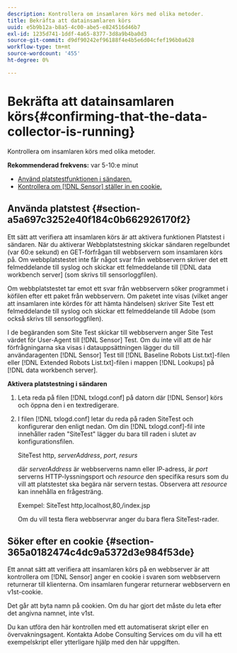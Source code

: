 ```yaml
---
description: Kontrollera om insamlaren körs med olika metoder.
title: Bekräfta att datainsamlaren körs
uuid: e5b9b12a-b8a5-4c00-abe5-e824516d46b7
exl-id: 1235d741-1ddf-4a65-8377-3d8a9b4ba0d3
source-git-commit: d9df90242ef96188f4e4b5e6d04cfef196b0a628
workflow-type: tm+mt
source-wordcount: '455'
ht-degree: 0%

---
```


# Bekräfta att datainsamlaren körs{#confirming-that-the-data-collector-is-running}

Kontrollera om insamlaren körs med olika metoder.

**Rekommenderad frekvens:** var 5-10:e minut

* [Använd platstestfunktionen i sändaren.](../../../home/c-snsr-ovrvw/admin-sensor/c-data-cltr-rng.md#section-a5a697c3252e40f184c0b662926170f2)
* [Kontrollera om  [!DNL Sensor] ställer in en cookie.](../../../home/c-snsr-ovrvw/admin-sensor/c-data-cltr-rng.md#section-365a0182474c4dc9a5372d3e984f53de)

## Använda platstest {#section-a5a697c3252e40f184c0b662926170f2}

Ett sätt att verifiera att insamlaren körs är att aktivera funktionen Platstest i sändaren. När du aktiverar Webbplatstestning skickar sändaren regelbundet (var 60:e sekund) en GET-förfrågan till webbservern som insamlaren körs på. Om webbplatstestet inte får något svar från webbservern skriver det ett felmeddelande till syslog och skickar ett felmeddelande till [!DNL data workbench server] (som skrivs till sensorloggfilen).

Om webbplatstestet tar emot ett svar från webbservern söker programmet i köfilen efter ett paket från webbservern. Om paketet inte visas (vilket anger att insamlaren inte kördes för att hämta händelsen) skriver Site Test ett felmeddelande till syslog och skickar ett felmeddelande till Adobe (som också skrivs till sensorloggfilen).

I de begäranden som Site Test skickar till webbservern anger Site Test värdet för User-Agent till [!DNL Sensor] Test. Om du inte vill att de här förfrågningarna ska visas i datauppsättningen lägger du till användaragenten [!DNL Sensor] Test till [!DNL Baseline Robots List.txt]-filen eller [!DNL Extended Robots List.txt]-filen i mappen [!DNL Lookups] på [!DNL data workbench server].

**Aktivera platstestning i sändaren**

1. Leta reda på filen [!DNL txlogd.conf] på datorn där [!DNL Sensor] körs och öppna den i en textredigerare.

1. I filen [!DNL txlogd.conf] letar du reda på raden SiteTest och konfigurerar den enligt nedan. Om din [!DNL txlogd.conf]-fil inte innehåller raden &quot;SiteTest&quot; lägger du bara till raden i slutet av konfigurationsfilen.

   SiteTest http, *serverAddress*, *port*, *resurs*

   där *serverAddress* är webbserverns namn eller IP-adress, är *port* serverns HTTP-lyssningsport och *resource* den specifika resurs som du vill att platstestet ska begära när servern testas. Observera att *resource* kan innehålla en frågesträng.

   Exempel: SiteTest http,localhost,80,/index.jsp

   Om du vill testa flera webbservrar anger du bara flera SiteTest-rader.

## Söker efter en cookie {#section-365a0182474c4dc9a5372d3e984f53de}

Ett annat sätt att verifiera att insamlaren körs på en webbserver är att kontrollera om [!DNL Sensor] anger en cookie i svaren som webbservern returnerar till klienterna. Om insamlaren fungerar returnerar webbservern en v1st-cookie.

Det går att byta namn på cookien. Om du har gjort det måste du leta efter det angivna namnet, inte v1st.

Du kan utföra den här kontrollen med ett automatiserat skript eller en övervakningsagent. Kontakta Adobe Consulting Services om du vill ha ett exempelskript eller ytterligare hjälp med den här uppgiften.
